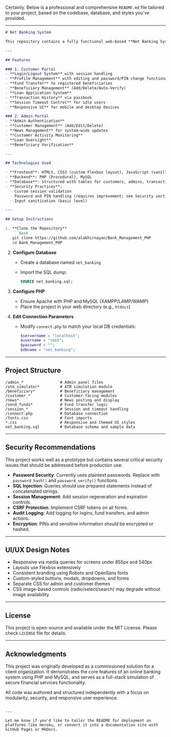 Certainly. Below is a professional and comprehensive `README.md` file tailored to your project, based on the codebase, database, and styles you've provided.

---

````markdown
# Net Banking System

This repository contains a fully functional web-based **Net Banking System** developed using **PHP**, **MySQL**, **HTML**, **CSS**, and **JavaScript**. It simulates core banking features for both **customers** and **administrators**, including account management, fund transfers, beneficiary handling, loan processing, and secure user authentication.

---

## Features

### 1. Customer Portal
- **Login/Logout System** with session handling
- **Profile Management** with editing and password/PIN change functionality
- **Fund Transfer** to registered beneficiaries
- **Beneficiary Management** (Add/Delete/Auto-Verify)
- **Loan Application System**
- **Transaction History** via passbook
- **Session Timeout Control** for idle users
- **Responsive UI** for mobile and desktop devices

### 2. Admin Portal
- **Admin Authentication**
- **Customer Management** (Add/Edit/Delete)
- **News Management** for system-wide updates
- **Customer Activity Monitoring**
- **Loan Oversight**
- **Beneficiary Verification**

---

## Technologies Used

- **Frontend**: HTML5, CSS3 (custom Flexbox layout), JavaScript (vanilla + jQuery)
- **Backend**: PHP (Procedural), MySQL
- **Database**: Structured with tables for customers, admins, transactions, loans, news, and beneficiaries
- **Security Practices**:
  - Custom session validation
  - Password and PIN handling (requires improvement; see Security section)
  - Input sanitization (basic level)

---

## Setup Instructions

1. **Clone the Repository**
   ```bash
   git clone https://github.com/alakhirnayan/Bank_Management_PHP
   cd Bank_Management_PHP
````

2. **Configure Database**

   * Create a database named `net_banking`
   * Import the SQL dump:

     ```sql
     SOURCE net_banking.sql;
     ```

3. **Configure PHP**

   * Ensure Apache with PHP and MySQL (XAMPP/LAMP/WAMP)
   * Place the project in your web directory (e.g., `htdocs`)

4. **Edit Connection Parameters**

   * Modify `connect.php` to match your local DB credentials:

     ```php
     $servername = "localhost";
     $username = "root";
     $password = "";
     $dbname = "net_banking";
     ```

---

## Project Structure

```
/admin_*                # Admin panel files
/atm_simulator*         # ATM simulation module
/beneficiary*           # Beneficiary management
/customer_*             # Customer-facing modules
/news*                  # News posting and display
/send_funds*            # Fund transfer logic
/session_*              # Session and timeout handling
/connect.php            # Database connection
/fonts.css              # Font imports
*.css                   # Responsive and themed UI styles
net_banking.sql         # Database schema and sample data
```

---

## Security Recommendations

This project works well as a prototype but contains several critical security issues that should be addressed before production use:

* **Password Security**: Currently uses plaintext passwords. Replace with `password_hash()` and `password_verify()` functions.
* **SQL Injection**: Queries should use prepared statements instead of concatenated strings.
* **Session Management**: Add session regeneration and expiration controls.
* **CSRF Protection**: Implement CSRF tokens on all forms.
* **Audit Logging**: Add logging for logins, fund transfers, and admin actions.
* **Encryption**: PINs and sensitive information should be encrypted or hashed.

---

## UI/UX Design Notes

* Responsive via media queries for screens under 855px and 540px
* Layouts use Flexbox extensively
* Consistent branding using Roboto and OpenSans fonts
* Custom-styled buttons, modals, dropdowns, and forms
* Separate CSS for admin and customer themes
* CSS image-based controls (radio/select/search) may degrade without image availability

---

## License

This project is open-source and available under the MIT License. Please check `LICENSE` file for details.

---

## Acknowledgments

This project was originally developed as a commissioned solution for a client organization. It demonstrates the core features of an online banking system using PHP and MySQL, and serves as a full-stack simulation of secure financial services functionality.

All code was authored and structured independently with a focus on modularity, security, and responsive user experience.

```

---

Let me know if you'd like to tailor the README for deployment on platforms like Heroku, or convert it into a documentation site with GitHub Pages or MkDocs.
```
